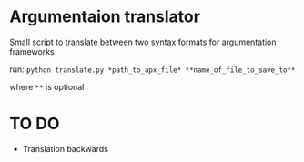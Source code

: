 # Argumentaion translator

Small script to translate between two syntax formats for argumentation frameworks


run:
```python translate.py *path_to_apx_file* **name_of_file_to_save_to**```

where `**` is optional

# TO DO
* Translation backwards
